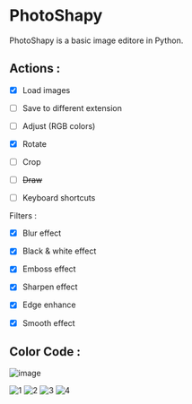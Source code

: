 # PhotoShapy
PhotoShapy is a basic image editore in Python.


## Actions :
- [X] Load images
- [ ] Save to different extension
- [ ] Adjust (RGB colors)
- [X] Rotate
- [ ] Crop
- [ ] ~~Draw~~
- [ ] Keyboard shortcuts


Filters :

- [X] Blur effect
- [X] Black & white effect
- [X] Emboss effect
- [X] Sharpen effect
- [X] Edge enhance
- [X] Smooth effect



## Color Code :
![image](https://user-images.githubusercontent.com/70155662/113019877-543d1f80-9182-11eb-948c-4d63c32aaf90.png)
 
![1](https://img.shields.io/badge/1.%20-%23022c43-%23022c43?style=for-the-badge) ![2](https://img.shields.io/badge/2.-%23053f5e-%23053f5e?style=for-the-badge) ![3](https://img.shields.io/badge/3.-%23115173-%23115173?style=for-the-badge) ![4](https://img.shields.io/badge/4.-%23ffd700-%23ffd700?style=for-the-badge)
